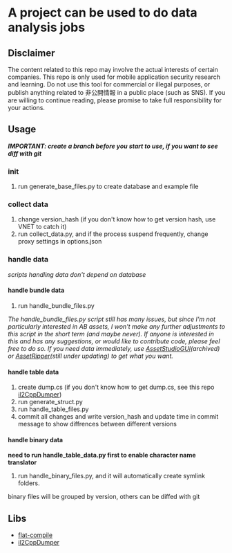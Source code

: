 # A project can be used to do data analysis jobs

## Disclaimer
The content related to this repo may involve the actual interests of certain companies. This repo is only used for mobile application security research and learning. Do not use this tool for commercial or illegal purposes, or publish anything related to 非公開情報 in a public place (such as SNS). If you are willing to continue reading, please promise to take full responsibility for your actions.
## Usage
***IMPORTANT: create a branch before you start to use, if you want to see diff with git***
### init
1. run generate_base_files.py to create database and example  file

### collect data
1. change version_hash (if you don't know how to get version hash, use VNET to catch it)
2. run collect_data.py, and if the process suspend frequently, change proxy settings in options.json

### handle data
*scripts handling data don't depend on database*
#### handle bundle data
1. run handle_bundle_files.py

*The handle_bundle_files.py script still has many issues, but since I'm not particularly interested in AB assets, I won't make any further adjustments to this script in the short term (and maybe never). If anyone is interested in this and has any suggestions, or would like to contribute code, please feel free to do so.*
*If you need data immediately, use [AssetStudioGUI](https://github.com/Perfare/AssetStudio)(archived) or [AssetRipper](https://github.com/AssetRipper/AssetRipper)(still under updating) to get what you want.*

#### handle table data
1. create dump.cs (if you don't know how to get dump.cs, see this repo [il2CppDumper](https://github.com/Perfare/Il2CppDumper))
2. run generate_struct.py
3. run handle_table_files.py
4. commit all changes and write version_hash and update time in commit message to show diffrences between different versions 

#### handle binary data
**need to run handle_table_data.py first to enable character name translator**
1. run handle_binary_files.py, and it will automatically create symlink folders.

binary files will be grouped by version, others can be diffed with git

## Libs
- [flat-compile](https://github.com/google/flatbuffers)
- [il2CppDumper](https://github.com/Perfare/Il2CppDumper)